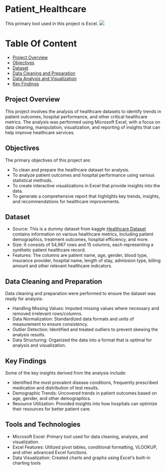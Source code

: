 # Patient_Healthcare
This primary tool used in this project is Excel. 
![](https://github.com/Farouk-Muda/Patient_Healthcare/blob/main/dataset-cover.jpg)

# Table Of Content

* [Project Overview](ProjectOverview)
* [Objectives](Objectives)
* [Dataset](Dataset)
* [Data Cleaning and Preparation](DataCleaningandPreparation)
* [Data Analysis and Visualization](DataAnalysisandVisualization)
* [Key Findings](KeyFindings)

## Project Overview
This project involves the analysis of healthcare datasets to identify trends in patient outcomes, hospital performance, and other critical healthcare metrics. The analysis was performed using Microsoft Excel, with a focus on data cleaning, manipulation, visualization, and reporting of insights that can help improve healthcare services.

## Objectives
The primary objectives of this project are:
- To clean and prepare the healthcare dataset for analysis.
- To analyze patient outcomes and hospital performance using various statistical methods.
- To create interactive visualizations in Excel that provide insights into the data.
- To generate a comprehensive report that highlights key trends, insights, and recommendations for healthcare improvements.

## Dataset
- Source: This is a dummy dataset from kaggle [Healthcare Dataset](https://www.kaggle.com/datasets/prasad22/healthcare-dataset) contains information on various healthcare metrics, including patient demographics, treatment outcomes, hospital efficiency, and more.
- Size: It consists of 54,967 rows and 15 columns, each representing a synthetic patient healthcare record.
- Features: The columns are patient name, age, gender, blood type, insurance provider, hospital name, length of stay, admission type, billing amount and other relevant healthcare indicators.

## Data Cleaning and Preparation
Data cleaning and preparation were performed to ensure the dataset was ready for analysis:
- Handling Missing Values: Imputed missing values where necessary and removed irrelevant rows/columns.
- Data Normalization: Standardized data formats and units of measurement to ensure consistency.
- Outlier Detection: Identified and treated outliers to prevent skewing the analysis results.
- Data Structuring: Organized the data into a format that is optimal for analysis and visualization.

## Key Findings
Some of the key insights derived from the analysis include:
- Identified the most prevalent disease conditions, frequently prescribed medication and distribution of test results.
- Demographic Trends: Uncovered trends in patient outcomes based on age, gender, and other demographics.
- Resource Utilization: Provided insights into how hospitals can optimize their resources for better patient care.

## Tools and Technologies
- Microsoft Excel: Primary tool used for data cleaning, analysis, and visualization.
- Excel Features: Utilized pivot tables, conditional formatting, VLOOKUP, and other advanced Excel functions.
- Data Visualization: Created charts and graphs using Excel's built-in charting tools
